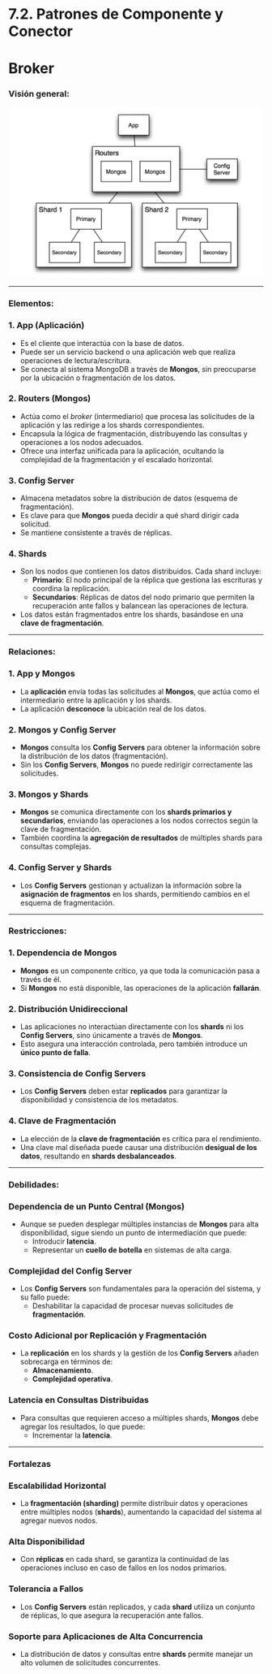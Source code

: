# 7.2. Patrones de Componente y Conector

# Broker

### Visión general:

![Sharding](sharding.png)

---

### Elementos:

### **1. App (Aplicación)**

- Es el cliente que interactúa con la base de datos.
- Puede ser un servicio backend o una aplicación web que realiza operaciones de lectura/escritura.
- Se conecta al sistema MongoDB a través de **Mongos**, sin preocuparse por la ubicación o fragmentación de los datos.

### **2. Routers (Mongos)**

- Actúa como el *broker* (intermediario) que procesa las solicitudes de la aplicación y las redirige a los shards correspondientes.
- Encapsula la lógica de fragmentación, distribuyendo las consultas y operaciones a los nodos adecuados.
- Ofrece una interfaz unificada para la aplicación, ocultando la complejidad de la fragmentación y el escalado horizontal.

### **3. Config Server**

- Almacena metadatos sobre la distribución de datos (esquema de fragmentación).
- Es clave para que **Mongos** pueda decidir a qué shard dirigir cada solicitud.
- Se mantiene consistente a través de réplicas.

### **4. Shards**

- Son los nodos que contienen los datos distribuidos. Cada shard incluye:
  - **Primario**: El nodo principal de la réplica que gestiona las escrituras y coordina la replicación.
  - **Secundarios**: Réplicas de datos del nodo primario que permiten la recuperación ante fallos y balancean las operaciones de lectura.
- Los datos están fragmentados entre los shards, basándose en una **clave de fragmentación**.

---

### Relaciones:

### **1. App y Mongos**

- La **aplicación** envía todas las solicitudes al **Mongos**, que actúa como el intermediario entre la aplicación y los shards.
- La aplicación **desconoce** la ubicación real de los datos.

### **2. Mongos y Config Server**
- **Mongos** consulta los **Config Servers** para obtener la información sobre la distribución de los datos (fragmentación).
- Sin los **Config Servers**, **Mongos** no puede redirigir correctamente las solicitudes.

### **3. Mongos y Shards**
- **Mongos** se comunica directamente con los **shards primarios y secundarios**, enviando las operaciones a los nodos correctos según la clave de fragmentación.
- También coordina la **agregación de resultados** de múltiples shards para consultas complejas.

### **4. Config Server y Shards**
- Los **Config Servers** gestionan y actualizan la información sobre la **asignación de fragmentos** en los shards, permitiendo cambios en el esquema de fragmentación.

---

### Restricciones:

### **1. Dependencia de Mongos**
- **Mongos** es un componente crítico, ya que toda la comunicación pasa a través de él. 
- Si **Mongos** no está disponible, las operaciones de la aplicación **fallarán**.

### **2. Distribución Unidireccional**
- Las aplicaciones no interactúan directamente con los **shards** ni los **Config Servers**, sino únicamente a través de **Mongos**.
- Esto asegura una interacción controlada, pero también introduce un **único punto de falla**.

### **3. Consistencia de Config Servers**
- Los **Config Servers** deben estar **replicados** para garantizar la disponibilidad y consistencia de los metadatos.

### **4. Clave de Fragmentación**
- La elección de la **clave de fragmentación** es crítica para el rendimiento.
- Una clave mal diseñada puede causar una distribución **desigual de los datos**, resultando en **shards desbalanceados**.


---

### Debilidades:

### **Dependencia de un Punto Central (Mongos)**
- Aunque se pueden desplegar múltiples instancias de **Mongos** para alta disponibilidad, sigue siendo un punto de intermediación que puede:
  - Introducir **latencia**.
  - Representar un **cuello de botella** en sistemas de alta carga.

### **Complejidad del Config Server**
- Los **Config Servers** son fundamentales para la operación del sistema, y su fallo puede:
  - Deshabilitar la capacidad de procesar nuevas solicitudes de **fragmentación**.

### **Costo Adicional por Replicación y Fragmentación**
- La **replicación** en los shards y la gestión de los **Config Servers** añaden sobrecarga en términos de:
  - **Almacenamiento**.
  - **Complejidad operativa**.

### **Latencia en Consultas Distribuidas**
- Para consultas que requieren acceso a múltiples shards, **Mongos** debe agregar los resultados, lo que puede:
  - Incrementar la **latencia**.

---

### Fortalezas

### Escalabilidad Horizontal

- La **fragmentación (sharding)** permite distribuir datos y operaciones entre múltiples nodos (**shards**), aumentando la capacidad del sistema al agregar nuevos nodos.

### Alta Disponibilidad

- Con **réplicas** en cada shard, se garantiza la continuidad de las operaciones incluso en caso de fallos en los nodos primarios.

### Tolerancia a Fallos

- Los **Config Servers** están replicados, y cada **shard** utiliza un conjunto de réplicas, lo que asegura la recuperación ante fallos.

### Soporte para Aplicaciones de Alta Concurrencia

- La distribución de datos y consultas entre **shards** permite manejar un alto volumen de solicitudes concurrentes.